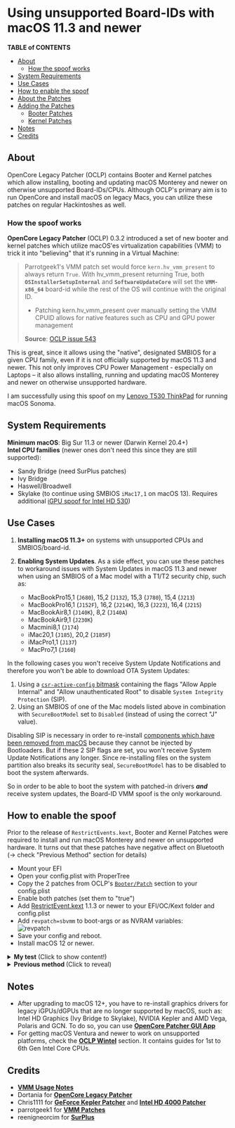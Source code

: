 # Using unsupported Board-IDs with macOS 11.3 and newer

**TABLE of CONTENTS**

- [About](#about)
	- [How the spoof works](#how-the-spoof-works)
- [System Requirements](#system-requirements)
- [Use Cases](#use-cases)
- [How to enable the spoof](#how-to-enable-the-spoof)
- [About the Patches](#about-the-patches)
- [Adding the Patches](#adding-the-patches)
	- [Booter Patches](#booter-patches)
	- [Kernel Patches](#kernel-patches)
- [Notes](#notes)
- [Credits](#credits)

## About
OpenCore Legacy Patcher (OCLP) contains Booter and Kernel patches which allow installing, booting and updating macOS Monterey and newer on otherwise unsupported Board-IDs/CPUs. Although OCLP's primary aim is to run OpenCore and install macOS on legacy Macs, you can utilize these patches on regular Hackintoshes as well.

### How the spoof works
**OpenCore Legacy Patcher** (OCLP) 0.3.2 introduced a set of new booter and kernel patches which utilize macOS'es virtualization capabilities (VMM) to trick it into "believing" that it's running in a Virtual Machine:

> Parrotgeek1's VMM patch set would force `kern.hv_vmm_present` to always return `True`. With hv_vmm_present returning True, both **`OSInstallerSetupInternal`** and **`SoftwareUpdateCore`** will set the **`VMM-x86_64`** board-id while the rest of the OS will continue with the original ID.
>
> - Patching kern.hv_vmm_present over manually setting the VMM CPUID allows for native features such as CPU and GPU power management
>
> **Source**: [OCLP issue 543](https://github.com/dortania/OpenCore-Legacy-Patcher/issues/543)

This is great, since it allows using the "native", designated SMBIOS for a given CPU family, even if it is not officially supported by macOS 11.3 and newer. This not only improves CPU Power Management - especially on Laptops – it also allows installing, running and updating macOS Monterey and newer on otherwise unsupported hardware.

I am successfully using this spoof on my [Lenovo T530 ThinkPad](https://github.com/5T33Z0/Lenovo-T530-Hackinosh-OpenCore) for running macOS Sonoma. 

## System Requirements
**Minimum macOS**: Big Sur 11.3 or newer (Darwin Kernel 20.4+)</br>
**Intel CPU families** (newer ones don't need this since they are still supported): 

- Sandy Bridge (need SurPlus patches)
- Ivy Bridge
- Haswell/Broadwell
- Skylake (to continue using SMBIOS `iMac17,1` on macOS 13). Requires additional [iGPU spoof for Intel HD 530](https://github.com/5T33Z0/OC-Little-Translated/tree/main/11_Graphics/iGPU/Skylake_Spoofing_macOS13))

## Use Cases
1. **Installing macOS 11.3+** on systems with unsupported CPUs and SMBIOS/board-id.
2. **Enabling System Updates**. As a side effect, you can use these patches to workaround issues with System Updates in macOS 11.3 and newer when using an SMBIOS of a Mac model with a T1/T2 security chip, such as:

	- MacBookPro15,1 (`J680`), 15,2 (`J132`), 15,3 (`J780`), 15,4 (`J213`)
	- MacBookPro16,1 (`J152F`), 16,2 (`J214K`), 16,3 (`J223`), 16,4 (`J215`)
	- MacBookAir8,1 (`J140K`), 8,2 (`J140A`)
	- MacBookAir9,1 (`J230K`)
	- Macmini8,1 (`J174`)
	- iMac20,1 (`J185`), 20,2 (`J185F`)
	- iMacPro1,1 (`J137`)
	- MacPro7,1 (`J160`)

In the following cases you won't receive System Update Notifications and therefore you won't be able to download OTA System Updates:

1. Using a [`csr-active-config` bitmask](https://github.com/5T33Z0/OC-Little-Translated/blob/main/B_OC_Calculators/SIP_Flags_Explained.md) containing the flags "Allow Apple Internal" and "Allow unauthenticated Root" to disable `System Integrity Protection` (SIP). 
2. Using an SMBIOS of one of the Mac models listed above in combination with `SecureBootModel` set to `Disabled` (instead of using the correct "J" value).

Disabling SIP is necessary in order to re-install [components which have been removed from macOS](https://dortania.github.io/OpenCore-Legacy-Patcher/PATCHEXPLAIN.html#on-disk-patches) because they cannot be injected by Bootloaders. But if these 2 SIP flags are set, you won't receive System Update Notifications any longer. Since re-installing files on the system partition also breaks its security seal, `SecureBootModel` has to be disabled to boot the system afterwards.

So in order to be able to boot the system with patched-in drivers ***and*** receive system updates, the Board-ID VMM spoof is the only workaround.
	
## How to enable the spoof
Prior to the release of `RestrictEvents.kext`, Booter and Kernel Patches were required to install and run macOS Monterey and newer on unsupported hardware. It turns out that these patches have negative affect on Bluetooth (&rarr; check "Previous Method" section for details)

- Mount your EFI
- Open your config.plist with ProperTree
- Copy the 2 patches from OCLP's [`Booter/Patch`](https://github.com/dortania/OpenCore-Legacy-Patcher/blob/main/payloads/Config/config.plist#L220-L267) section to your config.plist 
- Enable both patches (set them to "true")
- Add [RestrictEvent.kext](https://github.com/acidanthera/RestrictEvents/releases) 1.1.3 or newer to your EFI/OC/Kext folder and config.plist
- Add `revpatch=sbvmm` to boot-args or as NVRAM variables: <br> ![revpatch](https://github.com/5T33Z0/OC-Little-Translated/assets/76865553/a1ee759c-ced4-4669-97b4-9be8833fe57b)
- Save your config and reboot.
- Install macOS 12 or newer.

<details>
<summary><strong>My test</strong> (Click to show content!)</summary>

I tested these patches on my Lenovo T530 Notebook, using an Ivy Bridge CPU with `MacBookPro10,1` SMBIOS, which is officially not compatible with macOS Monterey. After rebooting, the system started without using `-no_compat_check` boot-arg, as you can see here:

![Proof01](https://user-images.githubusercontent.com/76865553/139529766-87daac84-126e-4dfc-ac1d-37e4730e0bbf.png)

Terminal shows the currently used Board-ID which belongs to the `MacBookPro10,1` SMBIOS as you can see in Clover Configurator. Usually, running macOS would require using `MacBookPro11,4` which uses a different Board-ID as you can see in the Clover Configurator snippet:

![Proof02](https://user-images.githubusercontent.com/76865553/139529778-6f82306a-22db-43dd-b594-c863af6e4ddd.png)
  
Next, I checked for updates and was offered macOS 12.1 beta:

![Proof03](https://user-images.githubusercontent.com/76865553/139529788-d8ca770e-f8c2-49a8-a44e-908137f5e45c.png)
  
Which I installed…
  
![Proof04](https://user-images.githubusercontent.com/76865553/139529792-d92e52d3-5f91-4044-b788-730d603327b3.png)

Installation went smoothly and macOS 12.1 booted without issues:

![About](https://user-images.githubusercontent.com/76865553/139529802-3ea61297-7c7b-4369-8c21-4160b437f1a6.png)

</details>

<details>
<summary><strong>Previous method </strong> (Click to reveal)</summary>

## About the Patches
Following are the relevant Booter and Kernel Patches contained in the [**config.plist**](https://github.com/dortania/OpenCore-Legacy-Patcher/blob/main/payloads/Config/config.plist) provided by OpenCore Legacy Patcher.

- **Booter Patches**
	- **"Skip Board ID check"** &rarr; Skips Hardware Board ID Check (enabled)
	- **"Reroute HW_BID to OC_BID"** &rarr; Reroutes Hardware Board-ID check to OpenCore (enabled)
	- Both patches in tandem allow to run/install macOS on systems using a unsupported SMBIOS/Board-ID
- **Kernel Patches** (see "Comment" section)
	- **"Reroute kern.hv_vmm_present patch (1)"**, **"Reroute kern.hv_vmm_present patch (2) Legacy"**, **"Reroute kern.hv_vmm_present patch (3) Ventura"** and **"Force IOGetVMMPresent"** &rarr; Set of Kernel patches to enable Board-ID spoof via VMM in macOS 11.3+ that allow booting, installing and updating macOS 12 and newer with an unsupported Board-ID and SMBIOS.
	- **"Disable Root Hash validation"** &rarr; Disables Cryptex hash verification in APFS.kext.
	- **"Force FileVault on Broken Seal"** &rarr; Mandatory if you are using FileVault since installing Drivers back into the system volume breaks its security seal. 
	- **"Disable Library Validation Enforcement"** &rarr; Library Validation Enforcement checks if an app's libraries are signed by Apple or the creator. Until recently, macOS apps could load code freely from foreign sources called code libraries. With macOS 10.15, apps are no longer allowed to load libraries that weren't originally packaged with it, unless they explicitly allow it. In this case it's needed because root patches for Non-Metal GPUs won't pass library validation tests otherwise.
	- **"Disable _csr_check() in _vnode_check_signature"** &rarr; Allows using AMFI enabled with root patches applied, this helps avoid issues that occur with AMFI disabled. Note that currently OCLP requires AMFI disabled when applying root patches but with this kernel patch you can re-enable AMFI afterwards.
	- **SurPlus Patches 1 and 2**: Race to condition fixes for Sandy Bridge and older. Fixes issues in macOS 11.3+, where Big Sur often won't boot when using SMBIOS `MacPro5,1` (disabled). These patches are now Included in the `sample.plist` (OC 0.7.7+).

**NOTE**: RDRAND Patches for Sandy Bridge CPUs are no longer required since OpenCore 0.7.8 and must be disabled/deleted.

## Adding the Patches
> **Warning**: Before adding these patches to your config.plist, make sure you have a working backup of your EFI folder stored on a FAT32 formatted USB flash drive to boot your PC from just in case something goes wrong!

### Booter Patches
- Mount your EFI
- Open your config.plist with ProperTree
- Copy the entries from OCLPs [`Booter/Patch`](https://github.com/dortania/OpenCore-Legacy-Patcher/blob/main/payloads/Config/config.plist#L220-L267) section to your config.plist and enable them
- Leave ProperTree open an continue reading

**NOTE**: These booter patches skip the board-id checks in macOS. They can only be applied using OpenCore. When using Clover you have to use boot-args `-no_compat_check`, `revpatch=sbvmm` and RestrictEvents.kext instead to workaround issues with System Update Notifications.

### Kernel Patches

Copy the following entries from OCLPs [`Kernel/Patch`](https://github.com/dortania/OpenCore-Legacy-Patcher/blob/main/payloads/Config/config.plist#L1636) section your to config.plist:

- **"Force FileVault on Broken Seal"** &rarr; Only required when using File Vault)
- **"Disable Library Validation Enforcement"** &rarr; Enable it!
- **"Reroute kern.hv_vmm_present patch (1)"** &rarr; Enable it!
- **"Reroute kern.hv_vmm_present patch (2) Legacy"** &rarr; For installing/running **macOS Monterey**. Enable it.
- **"Reroute kern.hv_vmm_present patch (2) Ventura"** &rarr; For installing/running **macOS Monterey** and newer. Enable it.
- **"Force IOGetVMMPresent"** &rarr; Enable it.
- **"Disable Root Hash validation"** &rarr; Enable it. **Note**: Not required when using [CryptexFixup](https://github.com/acidanthera/CryptexFixup) (IvyBridge and older only).
- Add and enable additional Kernel patches if required (SurPlus patches for Sandy Bridge CPUs for example).

To verify, enter `sysctl kern.hv_vmm_present` in Terminal. If it returns `1` the spoof is working (applies to option 1 only!). Remember: these patches have no effect below macOS 11.3.

Enjoy macOS Monterey and newer with the correct SMBIOS for your CPU with working System Updates!

**IMPORTANT**: If you experience [issues with Bluetooth](https://github.com/dortania/OpenCore-Legacy-Patcher/issues/1076) when using Broadcom cards in macOS Sonoma, then disable the Kernel Patches and use RestrictEvents.kext and boot-arg instead!

</details>

## Notes
- After upgrading to macOS 12+, you have to re-install graphics drivers for legacy iGPUs/dGPUs that are no longer supported by macOS, such as: Intel HD Graphics (Ivy Bridge to Skylake), NVIDIA Kepler and AMD Vega, Polaris and GCN. To do so, you can use [**OpenCore Patcher GUI App**](https://github.com/dortania/OpenCore-Legacy-Patcher/releases)
- For getting macOS Ventura and newer to work on unsupported platforms, check the [**OCLP Wintel**](https://github.com/5T33Z0/OC-Little-Translated/tree/main/14_OCLP_Wintel) section. It contains guides for 1st to 6th Gen Intel Core CPUs. 

## Credits
- [**VMM Usage Notes**](https://github.com/dortania/OpenCore-Legacy-Patcher/issues/543#issuecomment-953441283)
- Dortania for [**OpenCore Legacy Patcher**](https://github.com/dortania/OpenCore-Legacy-Patcher)
- Chris1111 for [**GeForce Kepler Patcher**](https://github.com/chris1111/Geforce-Kepler-patcher) and [**Intel HD 4000 Patcher**](https://github.com/chris1111/Patch-HD4000-Monterey)
- parrotgeek1 for [**VMM Patches**](https://github.com/dortania/OpenCore-Legacy-Patcher/blob/4a8f61a01da72b38a4b2250386cc4b497a31a839/payloads/Config/config.plist#L1222-L1281)
- reenigneorcim for [**SurPlus**](https://github.com/reenigneorcim/SurPlus)
